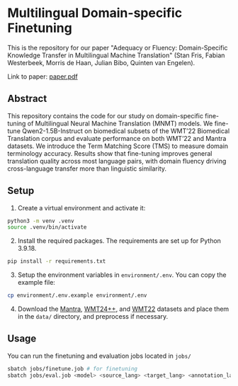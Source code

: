 # Multilingual Domain-specific Finetuning

This is the repository for our paper "Adequacy or Fluency: Domain-Specific Knowledge Transfer in Multilingual Machine Translation" (Stan Fris, Fabian Westerbeek, Morris de Haan, Julian Bibo, Quinten van Engelen).

Link to paper: [paper.pdf](./paper.pdf)

## Abstract

This repository contains the code for our study on domain-specific fine-tuning of Multilingual Neural Machine Translation (MNMT) models. We fine-tune Qwen2-1.5B-Instruct on biomedical subsets of the WMT’22 Biomedical Translation corpus and evaluate performance on both WMT’22 and Mantra datasets. We introduce the Term Matching Score (TMS) to measure domain terminology accuracy. Results show that fine-tuning improves general translation quality across most language pairs, with domain fluency driving cross-language transfer more than linguistic similarity.

## Setup

1. Create a virtual environment and activate it:

```bash
python3 -m venv .venv
source .venv/bin/activate
```
2. Install the required packages. The requirements are set up for Python 3.9.18.

```bash
pip install -r requirements.txt
```

3. Setup the environment variables in `environment/.env`. You can copy the example file:

```bash
cp environment/.env.example environment/.env
```

4. Download the [Mantra](https://huggingface.co/datasets/bigbio/mantra_gsc), [WMT24++](https://arxiv.org/abs/2502.12404v1), and [WMT22](https://github.com/biomedical-translation-corpora/corpora?tab=readme-ov-file) datasets and place them in the `data/` directory, and preprocess if necessary.


## Usage

You can run the finetuning and evaluation jobs located in `jobs/`

```bash
sbatch jobs/finetune.job # for finetuning
sbatch jobs/eval.job <model> <source_lang> <target_lang> <annotation_lang> <data_dir> # for evaluation
```

